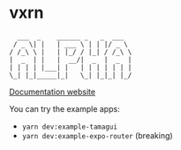 # vxrn

```
  ___  _    ______ _   _  ___  
 / _ \| |   | ___ \ | | |/ _ \ 
/ /_\ \ |   | |_/ / |_| / /_\ \
|  _  | |   |  __/|  _  |  _  |
| | | | |___| |   | | | | | | |
\_| |_|_____|_|   \_| |_|_| |_/                            
```                                                                                                                                     


[Documentation website](https://vxrn.dev)

You can try the example apps:

- `yarn dev:example-tamagui`
- `yarn dev:example-expo-router` (breaking)
